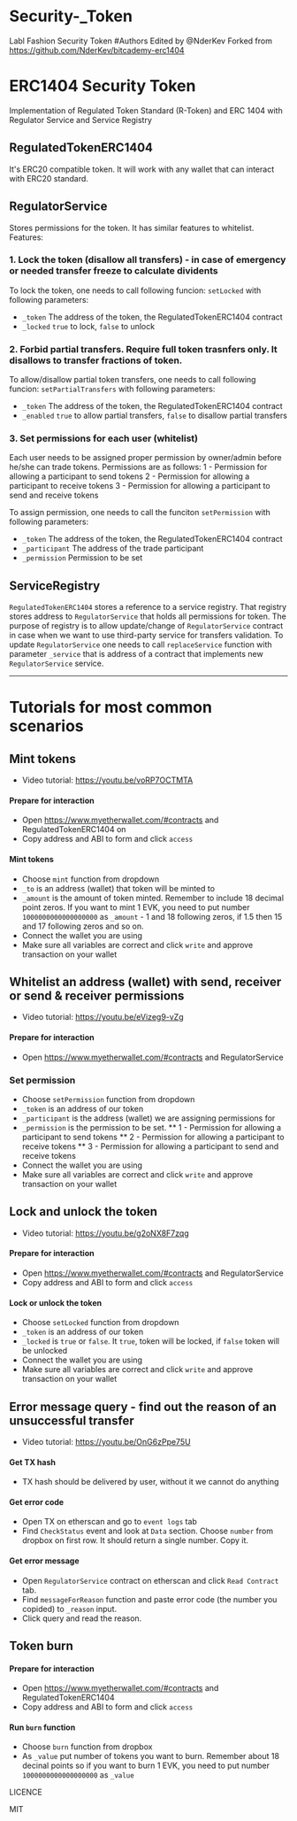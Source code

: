 # Security-_Token
Labl Fashion Security Token
#Authors
Edited by @NderKev Forked from https://github.com/NderKev/bitcademy-erc1404
# ERC1404 Security Token
Implementation of Regulated Token Standard (R-Token) and ERC 1404 with Regulator Service and Service Registry

## RegulatedTokenERC1404
It's ERC20 compatible token. It will work with any wallet that can interact with ERC20 standard.

## RegulatorService
Stores permissions for the token. It has similar features to whitelist.
Features:
### 1. Lock the token (disallow all transfers) - in case of emergency or needed transfer freeze to calculate dividents
To lock the token, one needs to call following funcion:
`setLocked` with following parameters:
* `_token` The address of the token, the RegulatedTokenERC1404 contract
* `_locked` `true` to lock, `false` to unlock

### 2. Forbid partial transfers. Require full token trasnfers only. It disallows to transfer fractions of token.
To allow/disallow partial token transfers, one needs to call following funcion:
`setPartialTransfers` with following parameters:
* `_token` The address of the token, the RegulatedTokenERC1404 contract
* `_enabled` `true` to allow partial transfers, `false` to disallow partial transfers

### 3. Set permissions for each user (whitelist)
Each user needs to be assigned proper permission by owner/admin before he/she can trade tokens. Permissions are as follows:
1 - Permission for allowing a participant to send tokens
2 - Permission for allowing a participant to receive tokens
3 - Permission for allowing a participant to send and receive tokens

To assign permission, one needs to call the funciton `setPermission` with following parameters:
* `_token` The address of the token, the RegulatedTokenERC1404 contract
* `_participant` The address of the trade participant
* `_permission` Permission to be set

## ServiceRegistry
`RegulatedTokenERC1404` stores a reference to a service registry. That registry stores address to `RegulatorService` that holds all permissions for token. The purpose of registry is to allow update/change of `RegulatorService` contract in case when we want to use third-party service for transfers validation.
To update `RegulatorService` one needs to call `replaceService` function with parameter `_service` that is address of a contract that implements new `RegulatorService` service.

-----------------

# Tutorials for most common scenarios
## Mint tokens
* Video tutorial: https://youtu.be/voRP7OCTMTA
#### Prepare for interaction
* Open https://www.myetherwallet.com/#contracts and RegulatedTokenERC1404 on
* Copy address and ABI to form and click `access`
#### Mint tokens
* Choose `mint` function from dropdown
* `_to` is an address (wallet) that token will be minted to
* `_amount` is the amount of token minted. Remember to include 18 decimal point zeros. If you want to mint 1 EVK, you need to put number `1000000000000000000` as `_amount` - 1 and 18 following zeros, if 1.5 then 15 and 17 following zeros and so on.
* Connect the wallet you are using
* Make sure all variables are correct and click `write` and approve transaction on your wallet
## Whitelist an address (wallet) with send, receiver or send & receiver permissions
* Video tutorial: https://youtu.be/eVizeg9-vZg
#### Prepare for interaction
* Open https://www.myetherwallet.com/#contracts and RegulatorService
### Set permission
* Choose `setPermission` function from dropdown
* `_token` is an address of our token
* `_participant` is the address (wallet) we are assigning permissions for
* `_permission` is the permission to be set.
** 1 - Permission for allowing a participant to send tokens
** 2 - Permission for allowing a participant to receive tokens
** 3 - Permission for allowing a participant to send and receive tokens
* Connect the wallet you are using
* Make sure all variables are correct and click `write` and approve transaction on your wallet
## Lock and unlock the token
* Video tutorial: https://youtu.be/g2oNX8F7zqg
#### Prepare for interaction
* Open https://www.myetherwallet.com/#contracts and RegulatorService
* Copy address and ABI to form and click `access`
#### Lock or unlock the token
* Choose `setLocked` function from dropdown
* `_token` is an address of our token
* `_locked` is `true` or `false`. It `true`, token will be locked, if `false` token will be unlocked
* Connect the wallet you are using
* Make sure all variables are correct and click `write` and approve transaction on your wallet
## Error message query - find out the reason of an unsuccessful transfer
* Video tutorial: https://youtu.be/OnG6zPpe75U
#### Get TX hash
* TX hash should be delivered by user, without it we cannot do anything
#### Get error code
* Open TX on etherscan and go to `event logs` tab
* Find `CheckStatus` event and look at `Data` section. Choose `number` from dropbox on first row. It should return a single number. Copy it.
#### Get error message
* Open `RegulatorService` contract on etherscan and click `Read Contract` tab.
* Find `messageForReason` function and paste error code (the number you copided) to `_reason` input.
* Click query and read the reason.
## Token burn
#### Prepare for interaction
* Open https://www.myetherwallet.com/#contracts and RegulatedTokenERC1404
* Copy address and ABI to form and click `access`
#### Run `burn` function
* Choose `burn` function from dropbox
* As `_value` put number of tokens you want to burn. Remember about 18 decinal points so if you want to burn 1 EVK, you need to put number `1000000000000000000` as `_value`


LICENCE

MIT
